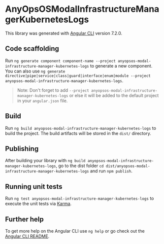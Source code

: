 # AnyOpsOSModalInfrastructureManagerKubernetesLogs

This library was generated with [Angular CLI](https://github.com/angular/angular-cli) version 7.2.0.

## Code scaffolding

Run `ng generate component component-name --project anyopsos-modal-infrastructure-manager-kubernetes-logs` to generate a new component. You can also use `ng generate directive|pipe|service|class|guard|interface|enum|module --project anyopsos-modal-infrastructure-manager-kubernetes-logs`.
> Note: Don't forget to add `--project anyopsos-modal-infrastructure-manager-kubernetes-logs` or else it will be added to the default project in your `angular.json` file. 

## Build

Run `ng build anyopsos-modal-infrastructure-manager-kubernetes-logs` to build the project. The build artifacts will be stored in the `dist/` directory.

## Publishing

After building your library with `ng build anyopsos-modal-infrastructure-manager-kubernetes-logs`, go to the dist folder `cd dist/anyopsos-modal-infrastructure-manager-kubernetes-logs` and run `npm publish`.

## Running unit tests

Run `ng test anyopsos-modal-infrastructure-manager-kubernetes-logs` to execute the unit tests via [Karma](https://karma-runner.github.io).

## Further help

To get more help on the Angular CLI use `ng help` or go check out the [Angular CLI README](https://github.com/angular/angular-cli/blob/master/README.md).
